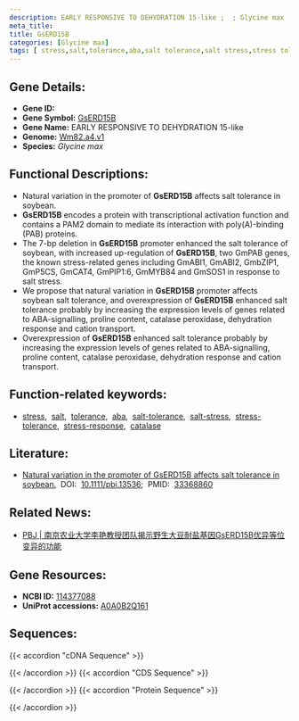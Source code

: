 ```yaml
---
description: EARLY RESPONSIVE TO DEHYDRATION 15-like ;  ; Glycine max
meta_title:
title: GsERD15B
categories: [Glycine max]
tags: [ stress,salt,tolerance,aba,salt tolerance,salt stress,stress tolerance,stress response,catalase ]
---
```


## Gene Details:
- **Gene ID:**	[](https://ensembl.gramene.org/Triticum_aestivum/Gene/Summary?g=)
- **Gene Symbol:** <u>GsERD15B</u>
- **Gene Name:** EARLY RESPONSIVE TO DEHYDRATION 15-like
- **Genome:** [Wm82.a4.v1](https://legacy.soybase.org/GlycineBlastPages/blast_descriptions.php)
- **Species:** *Glycine max*

## Functional Descriptions:
   - Natural variation in the promoter of **GsERD15B** affects salt tolerance in soybean.
   - **GsERD15B** encodes a protein with transcriptional activation function and contains a PAM2 domain to mediate its interaction with poly(A)-binding (PAB) proteins.
   - The 7-bp deletion in **GsERD15B** promoter enhanced the salt tolerance of soybean, with increased up-regulation of **GsERD15B**, two GmPAB genes, the known stress-related genes including GmABI1, GmABI2, GmbZIP1, GmP5CS, GmCAT4, GmPIP1:6, GmMYB84 and GmSOS1 in response to salt stress.
   - We propose that natural variation in **GsERD15B** promoter affects soybean salt tolerance, and overexpression of **GsERD15B** enhanced salt tolerance probably by increasing the expression levels of genes related to ABA-signalling, proline content, catalase peroxidase, dehydration response and cation transport.
   - Overexpression of **GsERD15B** enhanced salt tolerance probably by increasing the expression levels of genes related to ABA-signalling, proline content, catalase peroxidase, dehydration response and cation transport.

## Function-related keywords:
   - [stress](/tags/stress/),&nbsp;&nbsp;[salt](/tags/salt/),&nbsp;&nbsp;[tolerance](/tags/tolerance/),&nbsp;&nbsp;[aba](/tags/aba/),&nbsp;&nbsp;[salt-tolerance](/tags/salt-tolerance/),&nbsp;&nbsp;[salt-stress](/tags/salt-stress/),&nbsp;&nbsp;[stress-tolerance](/tags/stress-tolerance/),&nbsp;&nbsp;[stress-response](/tags/stress-response/),&nbsp;&nbsp;[catalase](/tags/catalase/)

## Literature:
   - [Natural variation in the promoter of GsERD15B affects salt tolerance in soybean.]( https://onlinelibrary.wiley.com/doi/10.1111/pbi.13536)&nbsp;&nbsp;DOI:&nbsp;&nbsp;[10.1111/pbi.13536](https://onlinelibrary.wiley.com/doi/10.1111/pbi.13536);&nbsp;&nbsp;PMID:&nbsp;&nbsp;[33368860](https://pubmed.ncbi.nlm.nih.gov/33368860/)

## Related News:
   - [PBJ | 南京农业大学李艳教授团队揭示野生大豆耐盐基因GsERD15B优异等位变异的功能](https://mp.weixin.qq.com/s?__biz=Mzg3MDEwNDEyMg==&mid=2247502350&idx=1&sn=a01a70105c0e3063e1008bf18837deab&chksm=ce90675bf9e7ee4dcb413275afd985e638f405333e001f76dc4323cd2b6bf34fb90dc944d502&scene=27#wechat_redirect)

## Gene Resources:
- **NCBI ID:**  [114377088](https://www.ncbi.nlm.nih.gov/gene/?term=114377088)
- **UniProt accessions:** [A0A0B2Q161](https://www.uniprot.org/uniprotkb/A0A0B2Q161/entry)



## Sequences:
{{< accordion "cDNA Sequence" >}}

{{< /accordion >}}
{{< accordion "CDS Sequence" >}}

{{< /accordion >}}
{{< accordion "Protein Sequence" >}}

{{< /accordion >}}
